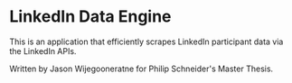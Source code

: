 # LinkedIn Data Engine 
This is an application that efficiently scrapes LinkedIn participant data via the LinkedIn APIs.

Written by Jason Wijegooneratne for Philip Schneider's Master Thesis. 